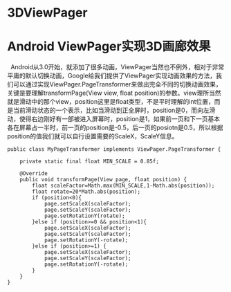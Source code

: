 # 3DViewPager
# Android ViewPager实现3D画廊效果
 
 Android从3.0开始，就添加了很多动画，ViewPager当然也不例外，相对于非常平庸的默认切换动画，Google给我们提供了ViewPager实现动画效果的方法，我们可以通过实现ViewPager.PageTransformer来做出完全不同的切换动画效果，关键是要理解transformPage(View view, float position)的参数。view理所当然就是滑动中的那个view，position这里是float类型，不是平时理解的int位置，而是当前滑动状态的一个表示，比如当滑动到正全屏时，position是0，而向左滑动，使得右边刚好有一部被进入屏幕时，position是1，如果前一页和下一页基本各在屏幕占一半时，前一页的position是-0.5，后一页的posiotn是0.5，所以根据position的值我们就可以自行设置需要的ScaleX，ScaleY信息。
 
```
public class MyPageTransformer implements ViewPager.PageTransformer {

    private static final float MIN_SCALE = 0.85f;

    @Override
    public void transformPage(View page, float position) {
        float scaleFactor=Math.max(MIN_SCALE,1-Math.abs(position));
        float rotate=20*Math.abs(position);
        if (position<0){
            page.setScaleX(scaleFactor);
            page.setScaleY(scaleFactor);
            page.setRotationY(rotate);
        }else if (position>=0 && position<1){
            page.setScaleX(scaleFactor);
            page.setScaleY(scaleFactor);
            page.setRotationY(-rotate);
        }else if (position>=1) {
            page.setScaleX(scaleFactor);
            page.setScaleY(scaleFactor);
            page.setRotationY(-rotate);
        }
    }
}
```
